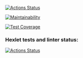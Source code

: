 [![Actions Status](https://github.com/econavi/typescript-project-81/actions/workflows/main.yml/badge.svg)](https://github.com/econavi/typescript-project-81/actions)

[![Maintainability](https://api.codeclimate.com/v1/badges/da5175ccd99596802d8c/maintainability)](https://codeclimate.com/github/econavi/typescript-project-81/maintainability)

[![Test Coverage](https://api.codeclimate.com/v1/badges/da5175ccd99596802d8c/test_coverage)](https://codeclimate.com/github/econavi/typescript-project-81/test_coverage)

### Hexlet tests and linter status:

[![Actions Status](https://github.com/econavi/typescript-project-81/actions/workflows/hexlet-check.yml/badge.svg)](https://github.com/econavi/typescript-project-81/actions)
